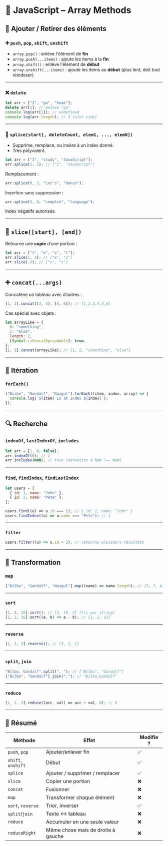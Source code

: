 # 🧪 JavaScript – Array Methods

## 🔄 Ajouter / Retirer des éléments

### ➕ `push`, `pop`, `shift`, `unshift`

- `array.pop()` : enlève l'élément de **fin**
- `array.push(...items)` : ajoute les items à la **fin**
- `array.shift()` : enlève l'élément de **début**
- `array.unshift(...items)` : ajoute les items au **début** (plus lent, doit tout réindexer)

---

### ❌ `delete`

```js
let arr = ["I", "go", "home"];
delete arr[1]; // enlève "go"
console.log(arr[1]); // undefined
console.log(arr.length); // 3 (slot vide)
```

---

### 🧩 `splice(start[, deleteCount, elem1, ..., elemN])`

- Supprime, remplace, ou insère à un index donné.
- Très polyvalent.

```js
let arr = ["I", "study", "JavaScript"];
arr.splice(1, 1); // ["I", "JavaScript"]
```

Remplacement :

```js
arr.splice(0, 3, "Let's", "dance");
```

Insertion sans suppression :

```js
arr.splice(2, 0, "complex", "language");
```

Index négatifs autorisés.

---

## 🍕 `slice([start], [end])`

Retourne une **copie** d’une portion :

```js
let arr = ["t", "e", "s", "t"];
arr.slice(1, 3); // ["e", "s"]
arr.slice(-2); // ["s", "t"]
```

---

## ➕ `concat(...args)`

Concatène un tableau avec d’autres :

```js
[1, 2].concat([3, 4], [5, 6]); // [1,2,3,4,5,6]
```

Cas spécial avec objets :

```js
let arrayLike = {
  0: "something",
  1: "else",
  length: 2,
  [Symbol.isConcatSpreadable]: true,
};
[1, 2].concat(arrayLike); // [1, 2, "something", "else"]
```

---

## 🔁 Itération

### `forEach()`

```js
["Bilbo", "Gandalf", "Nazgul"].forEach((item, index, array) => {
  console.log(`${item} is at index ${index}`);
});
```

---

## 🔍 Recherche

### `indexOf`, `lastIndexOf`, `includes`

```js
let arr = [1, 0, false];
arr.indexOf(0); // 1
arr.includes(NaN); // true (attention à NaN !== NaN)
```

---

### `find`, `findIndex`, `findLastIndex`

```js
let users = [
  { id: 1, name: "John" },
  { id: 2, name: "Pete" },
];

users.find((u) => u.id === 1); // { id: 1, name: "John" }
users.findIndex((u) => u.name === "Pete"); // 1
```

---

### `filter`

```js
users.filter((u) => u.id < 3); // retourne plusieurs résultats
```

---

## 🔁 Transformation

### `map`

```js
["Bilbo", "Gandalf", "Nazgul"].map((name) => name.length); // [5, 7, 6]
```

---

### `sort`

```js
[1, 2, 15].sort(); // [1, 15, 2] (tri par string)
[1, 2, 15].sort((a, b) => a - b); // [1, 2, 15]
```

---

### `reverse`

```js
[1, 2, 3].reverse(); // [3, 2, 1]
```

---

### `split`, `join`

```js
"Bilbo, Gandalf".split(", "); // ["Bilbo", "Gandalf"]
["Bilbo", "Gandalf"].join(";"); // "Bilbo;Gandalf"
```

---

### `reduce`

```js
[1, 2, 3].reduce((acc, val) => acc + val, 0); // 6
```

---

## 🧠 Résumé

| Méthode            | Effet                              | Modifie ? |
| ------------------ | ---------------------------------- | --------- |
| `push`, `pop`      | Ajouter/enlever fin                | ✅        |
| `shift`, `unshift` | Début                              | ✅        |
| `splice`           | Ajouter / supprimer / remplacer    | ✅        |
| `slice`            | Copier une portion                 | ❌        |
| `concat`           | Fusionner                          | ❌        |
| `map`              | Transformer chaque élément         | ❌        |
| `sort`, `reverse`  | Trier, inverser                    | ✅        |
| `split`/`join`     | Texte ↔ tableau                    | ❌        |
| `reduce`           | Accumuler en une seule valeur      | ❌        |
| `reduceRight`      | Même chose mais de droite à gauche | ❌        |
